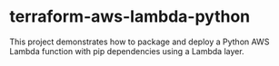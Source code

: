 # terraform-aws-lambda-python
This project demonstrates how to package and deploy a Python AWS Lambda function with pip dependencies using a Lambda layer.

